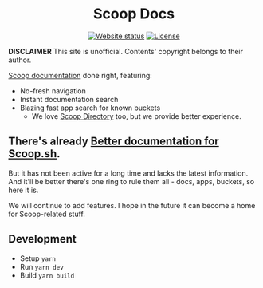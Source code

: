 <h1 align="center">Scoop Docs</h1>

<div align="center">

[![Website status](https://img.shields.io/website/https/scoop-docs.now.sh.svg?style=for-the-badge)](https://scoop-docs.now.sh/)
[![License](https://img.shields.io/github/license/kidonng/scoop-docs.svg?style=for-the-badge)](LICENSE)

</div>

**DISCLAIMER** This site is unofficial. Contents' copyright belongs to their author.

[Scoop documentation](https://github.com/lukesampson/scoop/wiki) done right, featuring:

- No-fresh navigation
- Instant documentation search
- Blazing fast app search for known buckets
  - We love [Scoop Directory](https://github.com/rasa/scoop-directory) too, but we provide better experience.

## There's already [Better documentation for Scoop.sh](https://github.com/pakeweb/scoop.sh).

But it has not been active for a long time and lacks the latest information. And it'll be better there's one ring to rule them all - docs, apps, buckets, so here it is.

We will continue to add features. I hope in the future it can become a home for Scoop-related stuff.

## Development

- Setup `yarn`
- Run `yarn dev`
- Build `yarn build`
